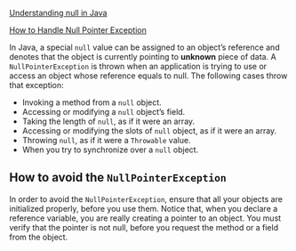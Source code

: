 [Understanding null in Java](https://dev.to/dj_devjournal/understanding-null-in-java-4o31)

[How to Handle Null Pointer Exception](https://developersjournal.in/how-to-handle-null-pointer-exception-in-java/)

In Java, a special `null` value can be assigned to an object’s reference and denotes that the object is currently
pointing to **unknown** piece of data. A `NullPointerException` is thrown when an application is trying to use or access
an object whose reference equals to null. The following cases throw that exception:

* Invoking a method from a `null` object.
* Accessing or modifying a `null` object’s field.
* Taking the length of `null`, as if it were an array.
* Accessing or modifying the slots of `null` object, as if it were an array.
* Throwing `null`, as if it were a `Throwable` value.
* When you try to synchronize over a `null` object.

## How to avoid the `NullPointerException`

In order to avoid the `NullPointerException`, ensure that all your objects are initialized properly, before you use
them. Notice that, when you declare a reference variable, you are really creating a pointer to an object. You must
verify that the pointer is not null, before you request the method or a field from the object.